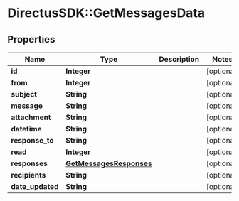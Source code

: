 # DirectusSDK::GetMessagesData

## Properties
Name | Type | Description | Notes
------------ | ------------- | ------------- | -------------
**id** | **Integer** |  | [optional] 
**from** | **Integer** |  | [optional] 
**subject** | **String** |  | [optional] 
**message** | **String** |  | [optional] 
**attachment** | **String** |  | [optional] 
**datetime** | **String** |  | [optional] 
**response_to** | **String** |  | [optional] 
**read** | **Integer** |  | [optional] 
**responses** | [**GetMessagesResponses**](GetMessagesResponses.md) |  | [optional] 
**recipients** | **String** |  | [optional] 
**date_updated** | **String** |  | [optional] 


